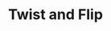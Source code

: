 ---
title: "Twist and Flip"
url: /castell-newydd-emlyn-newcastle-emlyn/twist-and-flip/
shop: charity
---